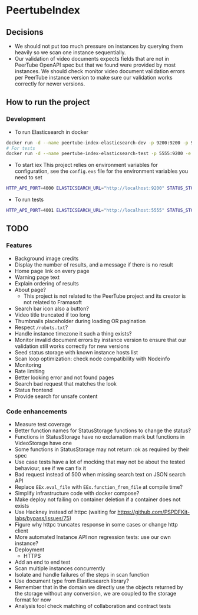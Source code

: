 # PeertubeIndex

## Decisions
- We should not put too much pressure on instances by querying them heavily so we scan one instance sequentially.
- Our validation of video documents expects fields that are not in PeerTube OpenAPI spec but that we found were provided by most instances.
We should check monitor video document validation errors per PeerTube instance version to make sure our validation works correctly for newer versions.


## How to run the project
### Development
- To run Elasticsearch in docker
```bash
docker run -d --name peertube-index-elasticsearch-dev -p 9200:9200 -p 9300:9300 -e "discovery.type=single-node" docker.elastic.co/elasticsearch/elasticsearch:6.6.0
# For tests
docker run -d --name peertube-index-elasticsearch-test -p 5555:9200 -e "discovery.type=single-node" docker.elastic.co/elasticsearch/elasticsearch:6.6.0
```

- To start iex
This project relies on environment variables for configuration, see the `config.exs` file for the environment variables you need to set
```bash
HTTP_API_PORT=4000 ELASTICSEARCH_URL="http://localhost:9200" STATUS_STORAGE_DIRECTORY="status_storage_dev" iex -S mix
```

- To run tests
```bash
HTTP_API_PORT=4001 ELASTICSEARCH_URL="http://localhost:5555" STATUS_STORAGE_DIRECTORY="status_storage_test" mix test
```

## TODO
### Features
- Background image credits
- Display the number of results, and a message if there is no result
- Home page link on every page
- Warning page text
- Explain ordering of results
- About page?
    - This project is not related to the PeerTube project and its creator is not related to Framasoft
- Search bar icon also a button?
- Video title truncated if too long
- Thumbnails placeholder during loading OR pagination
- Respect `/robots.txt`?
- Handle instance timezone it such a thing exists?
- Monitor invalid document errors by instance version to ensure that our validation still works correctly for new versions
- Seed status storage with known instance hosts list
- Scan loop optimization: check node compatibility with Nodeinfo
- Monitoring
- Rate limiting
- Better looking error and not found pages
- Search bad request that matches the look
- Status frontend
- Provide search for unsafe content

### Code enhancements
- Measure test coverage
- Better function names for StatusStorage functions to change the status?
- Functions in StatusStorage have no exclamation mark but functions in VideoStorage have one
- Some functions in StatusStorage may not return :ok as required by their spec
- Use case tests have a lot of mocking that may not be about the tested behaviour, see if we can fix it
- Bad request instead of 500 when missing search text on JSON search API
- Replace `EEx.eval_file` with `EEx.function_from_file` at compile time?
- Simplify infrastructure code with docker compose?
- Make deploy not failing on container deletion if a container does not exists
- Use Hackney instead of httpc (waiting for https://github.com/PSPDFKit-labs/bypass/issues/75)
- Figure why httpc truncates response in some cases or change http client
- More automated Instance API non regression tests: use our own instance?
- Deployment
    - HTTPS
- Add an end to end test
- Scan multiple instances concurrently
- Isolate and handle failures of the steps in scan function
- Use document type from Elasticsearch library?
- Remember that in the domain we directly use the objects returned by the storage without any conversion, we are coupled to the storage format for now
- Analysis tool check matching of collaboration and contract tests
